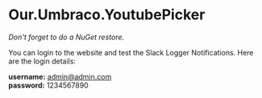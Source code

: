 # Our.Umbraco.YoutubePicker

*Don't forget to do a NuGet restore.*

You can login to the website and test the Slack Logger Notifications. Here are the login details:

<strong>username:</strong> admin@admin.com<br/>
<strong>password:</strong> 1234567890

